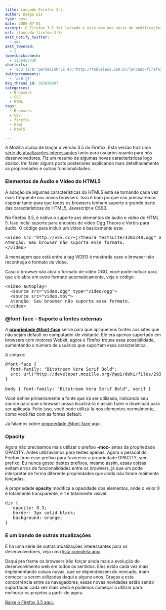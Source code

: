 ```yaml
---
title: Lançado Firefox 3.5
author: Diego Eis
type: post
date: 2009-07-01
excerpt: O Firefox 3.5 foi lançado e está com uma série de modificações, principalmente atualizações para facilitar o desenvolvimento com HTML e CSS. Baixe, teste e compartilhe!
url: /lancado-firefox-3-5/
aktt_notify_twitter:
  - yes
aktt_tweeted:
  - 1
tweetbackscheck:
  - 1356455438
shorturls:
  - 'a:3:{s:9:"permalink";s:43:"http://tableless.com.br/lancado-firefox-3-5";s:7:"tinyurl";s:26:"http://tinyurl.com/42cvtal";s:4:"isgd";s:19:"http://is.gd/umV7VH";}'
twittercomments:
  - 'a:0:{}'
dsq_thread_id: 503039087
categories:
  - Browsers
  - CSS
  - HTML
tags:
  - Browsers
  - CSS
  - firefox
  - html
  - html5

---
```

A Mozilla acaba de lançar a versão 3.5 do Firefox. Esta versão traz uma [série de atualizações interessantes][1] tanto para usuários quanto para nós desenvolvedores. Fiz um resumo de algumas novas características logo abaixo. Irei fazer alguns posts posteriores explicando mais detalhadamente as propriedades e outras funcionalidades.

### Elementos de Áudio e Vídeo do HTML5

A adoção de algumas características do HTML5 está se tornando cada vez mais frequente nos novos browsers. Isso é bom porque não precisaremos esperar tanto para que todos os browsers tenham suporte a grande parte das características do HTML5, Javascript e CSS3.

No Firefox 3.5, é nativo o suporte aos elementos de áudio e vídeo do HTML 5. Isso inclui suporte para encodes de vídeo Ogg Theora e Vorbis para áudio. O código para incluir um vídeo é basicamente este:

<pre lang="html" line="1">&lt;video src="http://v2v.cc/~j/theora_testsuite/320x240.ogg" autoplay>  
Atenção: Seu browser não suporta esse formato.
&lt;/video>  
</pre>

A mensagem que está entre a tag VIDEO é mostrada caso o browser não reconheça o formato de vídeo.
  
Caso o browser não abra o formato de vídeo OGG, você pode indicar para que ele abra um outro formato automaticamente, veja o código:

<pre lang="html" line="1">&lt;video autoplay>  
  &lt;source src="video.ogg" type="video/ogg">  
  &lt;source src="video.mov">  
  Atenção: Seu browser não suporta esse formato.
&lt;/video> 
</pre>

### @font-face &#8211; Suporte a fontes externas

A **[propriedade @font-face][2]** serve para que apliquemos fontes aos sites que não sejam default no computador do visitante. Ele era apenas suportado em browsers com motores Webkit, agora o Firefox trouxe essa possibilidade, aumentando o número de usuários que suportam essa característica. 

A sintaxe:

<pre lang="css" line="1">@font-face {
  font-family: "Bitstream Vera Serif Bold";
  src: url("http://developer.mozilla.org/@api/deki/files/2934/=VeraSeBd.ttf");
}
    
body { font-family: "Bitstream Vera Serif Bold", serif }
</pre>

Você define primeiramente a fonte que irá ser utilizada, indicando seu source para que o browser possa localizá-la e assim fazer o download para ser aplicada. Feito isso, você pode utilizá-la nos elementos normalmente, como você faz com as fontes default.

Já falamos sobre [propriedade @font-face][2] aqui.

### Opacity

Agora não precisamos mais utilizar o prefixo **-moz-** antes da propriedade OPACITY. Antes utilizávamos para testes apenas. Agora o pessoal do Firefox tirou esse prefixo para favorecer a propriedade OPACITY, sem prefixo. Eu nunca gostei destes prefixos, mesmo assim, essas coisas evitam erros de funcionalidades entre os browsers, já que um pode interpretar de forma diferente propriedades que ainda não foram realmente lançadas. 

A propriedade **opacity** modifica a opacidade dos elementos, onde o valor 0 é totalmente transparente, e 1 é totalmente visível.

<pre lang="css" line="1">div {
   opacity: 0.3;
   border: 3px solid black;
   background: orange;
}
</pre>

### E um bando de outras atualizações

E há uma série de outras atualizações interessantes para os desenvolvedores, veja uma [lista completa aqui][3].

Daqui pra frente os browsers irão forçar ainda mais a evolução do desenvolvimento web em todos os sentidos. Eles estão cada vez mais implementando coisas novas, que se dependessem do mercado, iriam começar a serem utilizadas daqui a alguns anos. Graças a esta concorrência entre os navegadores, essas novas novidades estão sendo suportadas cada vez mais cedo e podemos começar a utilizar para melhorar os projetos a partir de agora. 

[Baixe o Firefox 3.5 aqui.][4]

 [1]: http://www.mozilla.com/en-US/firefox/performance/
 [2]: http://tableless.com.br/font-face
 [3]: https://developer.mozilla.org/En/Firefox_3.5_for_developers
 [4]: http://www.mozilla.com/en-US/firefox/upgrade.html